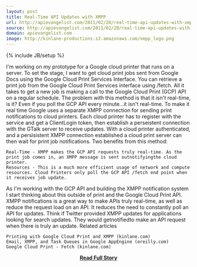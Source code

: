 ```yaml
---
layout: post
title: Real-Time API Updates with XMPP
url: http://apievangelist.com/2011/02/20/real-time-api-updates-with-xmpp/
source: http://apievangelist.com/2011/02/20/real-time-api-updates-with-xmpp/
domain: apievangelist.com
image: http://kinlane-productions.s3.amazonaws.com/xmpp_logo.png
---
```

{% include JB/setup %}<p>I'm working on my prototype for a Google cloud printer that runs on a server.
To set the stage, I want to get cloud print jobs sent from Google Docs using the Google Cloud Print Services Interface.
You can retrieve a print job from the Google Cloud Print Services interface using /fetch.
All it takes to get a new job is making a call to the Google Cloud Print (GCP) API on a regular schedule.
The problem with this method is that it isn't real-time, is it? Even if you poll the GCP API every minute...it isn't real-time.
To make it real time Google uses a separate XMPP connection for sending print notifications to cloud printers.
Each cloud printer has to register with the service and get a ClientLogin token, then establish a perseistent connection with the GTalk server to receive updates.
With a cloud printer authenticated, and a persisistent XMPP connection established a cloud print server can then wait for print job notifications.
Two benefits from this method:

	Real-Time - XMPP makes the GCP API requests truly real-time. As the print job comes in, an XMPP message is sent outnotifyingthe cloud printer.
	Resources - This is a much more efficient usage of network and compute resources. Cloud Printers only poll the GCP API /fetch end point when it receives job update.

As I'm working with the GCP API and building the XMPP notification system I start thinking about this outside of print and the Google Cloud Print API.
XMPP notifications is a great way to make APIs truly real-time, as well as reduce the request load on an API. It reduces the need to constantly poll an API for updates.
Think if Twitter provided XMPP updates for applications looking for search updates. They would getnotifiedto make an API request when there is truly an update.
Related articles

	Printing with Google Cloud Print and XMPP (kinlane.com)
	Email, XMPP, and Task Queues in Google AppEngine (oreilly.com)
	Google Cloud Print - Fetch (kinlane.com)

</p>
<center><p><a href="http://apievangelist.com/2011/02/20/real-time-api-updates-with-xmpp/" style='padding:25px; font-sze:18px; font-weight: bold;'>Read Full Story</a></p></center>
